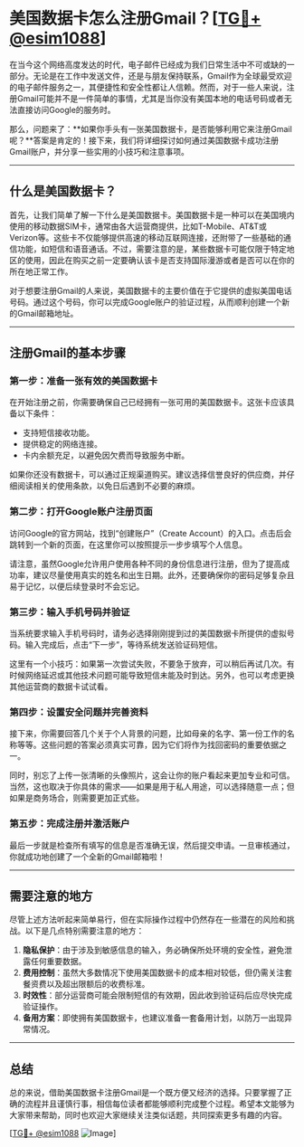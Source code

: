 # 美国数据卡怎么注册Gmail？[[TG💪+ @esim1088](https://t.me/s/esim1088)]

在当今这个网络高度发达的时代，电子邮件已经成为我们日常生活中不可或缺的一部分。无论是在工作中发送文件，还是与朋友保持联系，Gmail作为全球最受欢迎的电子邮件服务之一，其便捷性和安全性都让人信赖。然而，对于一些人来说，注册Gmail可能并不是一件简单的事情，尤其是当你没有美国本地的电话号码或者无法直接访问Google的服务时。

那么，问题来了：**如果你手头有一张美国数据卡，是否能够利用它来注册Gmail呢？**答案是肯定的！接下来，我们将详细探讨如何通过美国数据卡成功注册Gmail账户，并分享一些实用的小技巧和注意事项。

---

## 什么是美国数据卡？

首先，让我们简单了解一下什么是美国数据卡。美国数据卡是一种可以在美国境内使用的移动数据SIM卡，通常由各大运营商提供，比如T-Mobile、AT&T或Verizon等。这些卡不仅能够提供高速的移动互联网连接，还附带了一些基础的通信功能，如短信和语音通话。不过，需要注意的是，某些数据卡可能仅限于特定地区的使用，因此在购买之前一定要确认该卡是否支持国际漫游或者是否可以在你的所在地正常工作。

对于想要注册Gmail的人来说，美国数据卡的主要价值在于它提供的虚拟美国电话号码。通过这个号码，你可以完成Google账户的验证过程，从而顺利创建一个新的Gmail邮箱地址。

---

## 注册Gmail的基本步骤

### 第一步：准备一张有效的美国数据卡

在开始注册之前，你需要确保自己已经拥有一张可用的美国数据卡。这张卡应该具备以下条件：

- 支持短信接收功能。
- 提供稳定的网络连接。
- 卡内余额充足，以避免因欠费而导致服务中断。

如果你还没有数据卡，可以通过正规渠道购买。建议选择信誉良好的供应商，并仔细阅读相关的使用条款，以免日后遇到不必要的麻烦。

### 第二步：打开Google账户注册页面

访问Google的官方网站，找到“创建账户”（Create Account）的入口。点击后会跳转到一个新的页面，在这里你可以按照提示一步步填写个人信息。

请注意，虽然Google允许用户使用各种不同的身份信息进行注册，但为了提高成功率，建议尽量使用真实的姓名和出生日期。此外，还要确保你的密码足够复杂且易于记忆，以便后续登录时不会忘记。

### 第三步：输入手机号码并验证

当系统要求输入手机号码时，请务必选择刚刚提到过的美国数据卡所提供的虚拟号码。输入完成后，点击“下一步”，等待系统发送验证码短信。

这里有一个小技巧：如果第一次尝试失败，不要急于放弃，可以稍后再试几次。有时候网络延迟或其他技术问题可能导致短信未能及时到达。另外，也可以考虑更换其他运营商的数据卡试试看。

### 第四步：设置安全问题并完善资料

接下来，你需要回答几个关于个人背景的问题，比如母亲的名字、第一份工作的名称等等。这些问题的答案必须真实可靠，因为它们将作为找回密码的重要依据之一。

同时，别忘了上传一张清晰的头像照片，这会让你的账户看起来更加专业和可信。当然，这也取决于你具体的需求——如果是用于私人用途，可以选择随意一点；但如果是商务场合，则需要更加正式些。

### 第五步：完成注册并激活账户

最后一步就是检查所有填写的信息是否准确无误，然后提交申请。一旦审核通过，你就成功地创建了一个全新的Gmail邮箱啦！

---

## 需要注意的地方

尽管上述方法听起来简单易行，但在实际操作过程中仍然存在一些潜在的风险和挑战。以下是几点特别需要注意的地方：

1. **隐私保护**：由于涉及到敏感信息的输入，务必确保所处环境的安全性，避免泄露任何重要数据。
2. **费用控制**：虽然大多数情况下使用美国数据卡的成本相对较低，但仍需关注套餐资费以及超出限额后的收费标准。
3. **时效性**：部分运营商可能会限制短信的有效期，因此收到验证码后应尽快完成验证操作。
4. **备用方案**：即使拥有美国数据卡，也建议准备一套备用计划，以防万一出现异常情况。

---

## 总结

总的来说，借助美国数据卡注册Gmail是一个既方便又经济的选择。只要掌握了正确的流程并且谨慎行事，相信每位读者都能够顺利完成整个过程。希望本文能够为大家带来帮助，同时也欢迎大家继续关注类似话题，共同探索更多有趣的内容。

[[TG💪+ @esim1088](https://t.me/s/esim1088) ![Image](https://i.postimg.cc/4NQfJmqS/Snipaste-2025-05-13-00-14-12.png)]